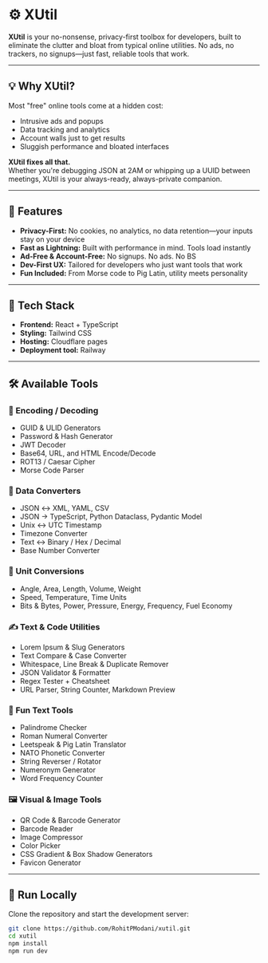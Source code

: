 # ⚙️ XUtil

**XUtil** is your no-nonsense, privacy-first toolbox for developers, built to eliminate the clutter and bloat from typical online utilities. No ads, no trackers, no signups—just fast, reliable tools that work.

---

## 💡 Why XUtil?

Most "free" online tools come at a hidden cost:
- Intrusive ads and popups  
- Data tracking and analytics  
- Account walls just to get results  
- Sluggish performance and bloated interfaces  

**XUtil fixes all that.**  
Whether you're debugging JSON at 2AM or whipping up a UUID between meetings, XUtil is your always-ready, always-private companion.

---

## 🚀 Features

- **Privacy-First:** No cookies, no analytics, no data retention—your inputs stay on your device  
- **Fast as Lightning:** Built with performance in mind. Tools load instantly  
- **Ad-Free & Account-Free:** No signups. No ads. No BS  
- **Dev-First UX:** Tailored for developers who just want tools that work  
- **Fun Included:** From Morse code to Pig Latin, utility meets personality  

---

## 🧰 Tech Stack

- **Frontend:** React + TypeScript  
- **Styling:** Tailwind CSS  
- **Hosting:** Cloudflare pages
- **Deployment tool:** Railway

---

## 🛠️ Available Tools

### 🔐 Encoding / Decoding
- GUID & ULID Generators  
- Password & Hash Generator  
- JWT Decoder  
- Base64, URL, and HTML Encode/Decode  
- ROT13 / Caesar Cipher  
- Morse Code Parser  

### 🔄 Data Converters
- JSON ↔ XML, YAML, CSV  
- JSON → TypeScript, Python Dataclass, Pydantic Model  
- Unix ↔ UTC Timestamp  
- Timezone Converter  
- Text ↔ Binary / Hex / Decimal  
- Base Number Converter  

### 📐 Unit Conversions
- Angle, Area, Length, Volume, Weight  
- Speed, Temperature, Time Units  
- Bits & Bytes, Power, Pressure, Energy, Frequency, Fuel Economy  

### ✍️ Text & Code Utilities
- Lorem Ipsum & Slug Generators  
- Text Compare & Case Converter  
- Whitespace, Line Break & Duplicate Remover  
- JSON Validator & Formatter  
- Regex Tester + Cheatsheet  
- URL Parser, String Counter, Markdown Preview  

### 🤪 Fun Text Tools
- Palindrome Checker  
- Roman Numeral Converter  
- Leetspeak & Pig Latin Translator  
- NATO Phonetic Converter  
- String Reverser / Rotator  
- Numeronym Generator  
- Word Frequency Counter  

### 🖼️ Visual & Image Tools
- QR Code & Barcode Generator  
- Barcode Reader  
- Image Compressor  
- Color Picker  
- CSS Gradient & Box Shadow Generators  
- Favicon Generator  

---

## 🧪 Run Locally

Clone the repository and start the development server:

```bash
git clone https://github.com/RohitPModani/xutil.git
cd xutil
npm install
npm run dev
